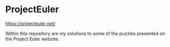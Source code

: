 # ProjectEuler
https://projecteuler.net/

Within this repository are my solutions to some of the puzzles presented on the Project Euler website.